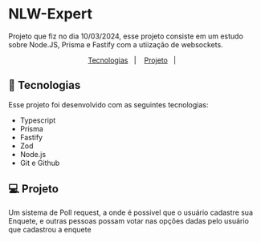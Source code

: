 # NLW-Expert
Projeto que fiz no dia 10/03/2024, esse projeto consiste em um estudo sobre Node.JS, Prisma e Fastify com a utiização de websockets.

<p align="center">
  <a href="#-tecnologias">Tecnologias</a>&nbsp;&nbsp;&nbsp;|&nbsp;&nbsp;&nbsp;
  <a href="#-projeto">Projeto</a>&nbsp;&nbsp;&nbsp;|&nbsp;&nbsp;&nbsp;
<br>

## 🚀 Tecnologias

Esse projeto foi desenvolvido com as seguintes tecnologias:

- Typescript
- Prisma
- Fastify
- Zod
- Node.js
- Git e Github

## 💻 Projeto

Um sistema de Poll request, a onde é possivel que o usuário cadastre sua Enquete, e outras pessoas possam votar nas opções dadas pelo usuário que cadastrou a enquete 

